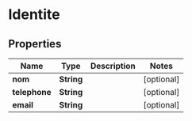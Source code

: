 

# Identite


## Properties

| Name | Type | Description | Notes |
|------------ | ------------- | ------------- | -------------|
|**nom** | **String** |  |  [optional] |
|**telephone** | **String** |  |  [optional] |
|**email** | **String** |  |  [optional] |



